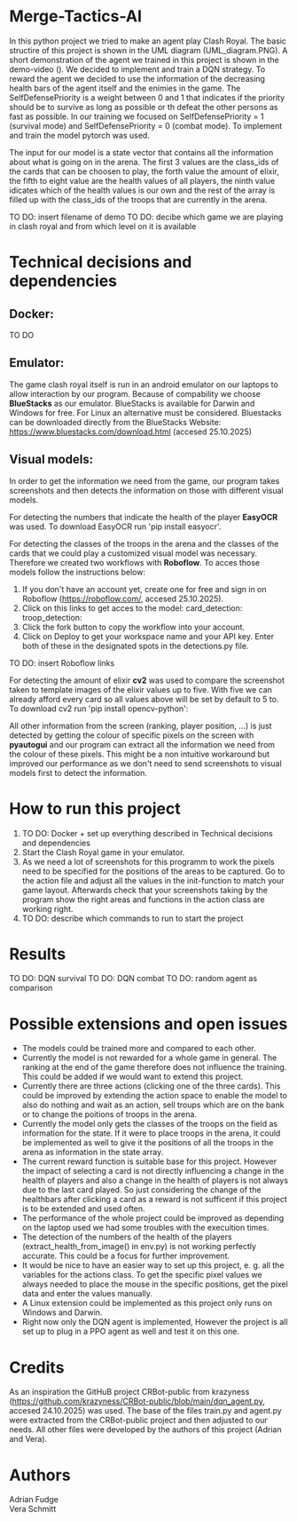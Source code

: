 # Merge-Tactics-AI
In this python project we tried to make an agent play Clash Royal. The basic structire of this project is shown in the UML diagram (UML_diagram.PNG). A short demonstration of the agent we trained in this project is shown in the demo-video (). We decided to implement and train a DQN strategy. To reward the agent we decided to use the information of the decreasing health bars of the agent itself and the enimies in the game. The SelfDefensePriority is a weight between 0 and 1 that indicates if the priority should be to survive as long as possible or th defeat the other persons as fast as possible. In our training we focused on SelfDefensePriority = 1 (survival mode) and SelfDefensePriority = 0 (combat mode). To implement and train the model pytorch was used. 

The input for our model is a state vector that contains all the information about what is going on in the arena. The first 3 values are the class_ids of the cards that can be choosen to play, the forth value the amount of elixir, the fifth to eight value are the health values of all players, the ninth value idicates which of the health values is our own and the rest of the array is filled up with the class_ids of the troops that are currently in the arena. 

TO DO: insert filename of demo
TO DO: decibe which game we are playing in clash royal and from which level on it is available

# Technical decisions and dependencies
## Docker:
TO DO

## Emulator: 
The game clash royal itself is run in an android emulator on our laptops to allow interaction by our program. Because of compability we choose **BlueStacks** as our emulator. BlueStacks is available for Darwin and Windows for free. For Linux an alternative must be considered. Bluestacks can be downloaded directly from the BlueStacks Website: https://www.bluestacks.com/download.html (accesed 25.10.2025)

## Visual models:
In order to get the information we need from the game, our program takes screenshots and then detects the information on those with different visual models. 

For detecting the numbers that indicate the health of the player **EasyOCR** was used. To download EasyOCR run 'pip install easyocr'.

For detecting the classes of the troops in the arena and the classes of the cards that we could play a customized visual model was necessary. Therefore we created two workflows with **Roboflow**. To acces those models follow the instructions below: 
1) If you don't have an account yet, create one for free and sign in on Roboflow (https://roboflow.com/, accesed 25.10.2025).
2) Click on this links to get acces to the model:
    card_detection:
    troop_detection: 
3) Click the fork button to copy the workflow into your account.
4) Click on Deploy to get your workspace name and your API key. Enter both of these in the designated spots in the detections.py file. 

TO DO: insert Roboflow links

For detecting the amount of elixir **cv2** was used to compare the screenshot taken to template images of the elixir values up to five. With five we can already afford every card so all values above will be set by default to 5 to. To download cv2 run 'pip install opencv-python':

All other information  from the screen (ranking, player position, ...) is just detected by getting the colour of specific pixels on the screen with **pyautogui** and our program can extract all the information we need from the colour of these pixels. This might be a non intuitive workaround but improved our performance as we don't need to send screenshots to visual models first to detect the information. 


# How to run this project
1) TO DO: Docker + set up everything described in Technical decisions and dependencies
2) Start the Clash Royal game in your emulator.
3) As we need a lot of screenshots for this programm to work the pixels need to be specified for the positions of the areas to be captured. Go to the action file and adjust all the values in the init-function to match your game layout. Afterwards check that your screenshots taking by the program show the right areas and functions in the action class are working right. 
4) TO DO: describe which commands to run to start the project 

# Results
TO DO: DQN survival
TO DO: DQN combat
TO DO: random agent as comparison 

# Possible extensions and open issues
- The models could be trained more and compared to each other. 
- Currently the model is not rewarded for a whole game in general. The ranking at the end of the game therefore does not influence the training. This could be added if we would want to extend this project.
- Currently there are three actions (clicking one of the three cards). This could be improved by extending the action space to enable the model to also do nothing and wait as an action, sell troups which are on the bank or to change the poitions of troops in the arena.
- Currently the model only gets the classes of the troops on the field as information for the state. If it were to place troops in the arena, it could be implemented as well to give it the positions of all the troops in the arena as information in the state array.
- The current reward function is suitable base for this project. However the impact of selecting a card is not directly influencing a change in the health of players and also a change in the health of players is not always due to the last card played. So just considering the change of the healthbars after clicking a card as a reward is not sufficent if this project is to be extended and used often. 
- The performance of the whole project could be improved as depending on the laptop used we had some troubles with the execuition times. 
- The detection of the numbers of the health of the players (extract_health_from_image() in env.py) is not working perfectly accurate. This could be a focus for further improvement. 
- It would be nice to have an easier way to set up this project, e. g. all the variables for the actions class. To get the specific pixel values we always needed to place the mouse in the specific positions, get the pixel data and enter the values manually.
- A Linux extension could be implemented as this project only runs on Windows and Darwin.
- Right now only the DQN agent is implemented, However the project is all set up to plug in a PPO agent as well and test it on this one. 


# Credits
As an inspiration the GitHuB project CRBot-public from krazyness (https://github.com/krazyness/CRBot-public/blob/main/dqn_agent.py, accesed 24.10.2025) was used. The base of the files train.py and agent.py were extracted from the CRBot-public project and then adjusted to our needs. All other files were developed by the authors of this project (Adrian and Vera).

# Authors
Adrian Fudge   
Vera Schmitt 
